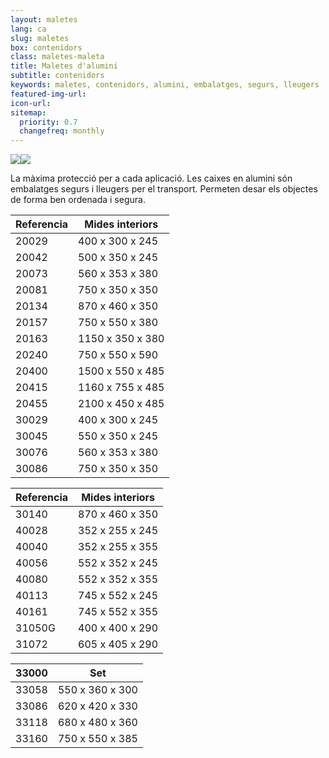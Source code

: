 ```yaml
---
layout: maletes
lang: ca
slug: maletes
box: contenidors
class: maletes-maleta
title: Maletes d'alumini
subtitle: contenidors
keywords: maletes, contenidors, alumini, embalatges, segurs, lleugers
featured-img-url:
icon-url: 
sitemap:
  priority: 0.7
  changefreq: monthly
---
```


<p class="text-center"><img src="{{ site.base_url }}/assets/img/01-thumbnail-box-fort-maletes-alumini-contenidors.jpg"><img src="{{ site.base_url }}/assets/img/02-thumbnail-box-fort-maletes-alumini-contenidors.jpg"></p>

La màxima protecció per a cada aplicació. Les caixes en alumini són embalatges segurs i lleugers per el transport. Permeten desar els objectes de forma ben ordenada i segura.

Referencia|Mides interiors
--- | ---
20029|400 x 300 x 245
20042|500 x 350 x 245
20073|560 x 353 x 380
20081|750 x 350 x 350
20134|870 x 460 x 350
20157|750 x 550 x 380
20163|1150 x 350 x 380
20240|750 x 550 x 590|
20400|1500 x 550 x 485
20415|1160 x 755 x 485			
20455|2100 x 450 x 485
30029|400 x 300 x 245
30045|550 x 350 x 245
30076|560 x 353 x 380
30086|750 x 350 x 350

Referencia|Mides interiors
--- | ---
30140|870 x 460 x 350
40028|352 x 255 x 245
40040|352 x 255 x 355
40056|552 x 352 x 245
40080|552 x 352 x 355
40113|745 x 552 x 245
40161|745 x 552 x 355
31050G|400 x 400 x 290
31072|605 x 405 x 290

33000|Set
--- | ---	
33058|550 x 360 x 300
33086|620 x 420 x 330
33118|680 x 480 x 360
33160|750 x 550 x 385